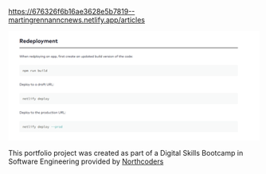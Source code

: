 https://676326f6b16ae3628e5b7819--martingrennanncnews.netlify.app/articles

![alt text](image-1.png)

This portfolio project was created as part of a Digital Skills Bootcamp in Software Engineering provided by [Northcoders](https://northcoders.com/)